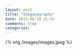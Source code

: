 ```yaml
---
layout: post
title: "Steganography"
date: 2013-06-19 21:42
comments: true
categories: 
---
```


{% img /images/images.jpeg %}
